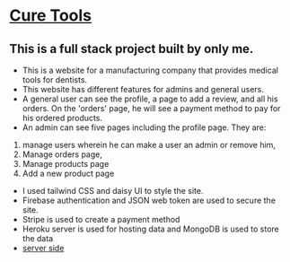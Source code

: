 # [Cure Tools](https://cure-tools.web.app/)

## This is a full stack project built by only me. 

* This is a website for a manufacturing company that provides medical tools for dentists. 
* This website has different features for admins and general users. 
* A general user can see the profile, a page to add a review, and all his orders. On the 'orders' page, he will see a payment method to pay for his ordered products.
* An admin can see five pages including the profile page. They are:  
1) manage users wherein he can make a user an admin or remove him, 
2) Manage orders page, 
3) Manage products page 
4) Add a new product page 
* I used tailwind CSS and daisy UI to style the site. 
* Firebase authentication and JSON web token are used to secure the site. 
* Stripe is used to create a payment method
* Heroku server is used for hosting data and MongoDB is used to store the data 
* [server side](https://github.com/faridulhaque/cure-tools-new-server)